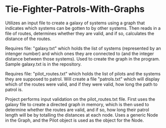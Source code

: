 # Tie-Fighter-Patrols-With-Graphs
Utilizes an input file to create a galaxy of systems using a graph that indicates which systems can be gotten to by other systems. Then reads in a file of routes, determines whether they are valid, and if so, calculates the distance of the routes.

Requires file: "galaxy.txt" which holds the list of systems (represented by an intenger number) and which ones they are connected to (and the integer distance between those systems). Used to create the graph in the program. Sample galaxy.txt is in the repository.

Requires file: "pilot_routes.txt" which holds the list of pilots and the systems they are supposed to patrol. Will create a file "patrols.txt" which will display which of the routes were valid, and if they were valid, how long the path to patrol is.

Project performs input validation on the pilot_routes.txt file. First uses the galaxy file to create a directed graph in memory, which is then used to determine whether the routes are valid, and if so, how long their patrol length will be by totalling the distances at each node. Uses a generic Node in the Graph, and the Pilot object is used as the object for the Node.
